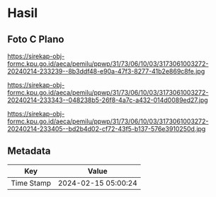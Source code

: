 # Hasil

## Foto C Plano

https://sirekap-obj-formc.kpu.go.id/aeca/pemilu/ppwp/31/73/06/10/03/3173061003272-20240214-233239--8b3ddf48-e90a-47f3-8277-41b2e869c8fe.jpg

https://sirekap-obj-formc.kpu.go.id/aeca/pemilu/ppwp/31/73/06/10/03/3173061003272-20240214-233343--048238b5-26f8-4a7c-a432-014d0089ed27.jpg

https://sirekap-obj-formc.kpu.go.id/aeca/pemilu/ppwp/31/73/06/10/03/3173061003272-20240214-233405--bd2b4d02-cf72-43f5-b137-576e3910250d.jpg


## Metadata

| Key        | Value               |
| ---------- | ------------------- |
| Time Stamp | 2024-02-15 05:00:24 |



